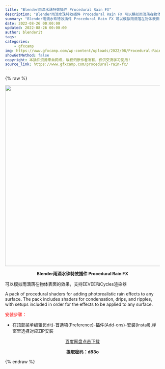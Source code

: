 ```yaml
---
title: "Blender雨滴水珠特效插件 Procedural Rain FX"
description: "Blender雨滴水珠特效插件 Procedural Rain FX 可以模拟雨滴落在物体表面的效果，支持EEVEE和Cycles渲染器 A pack of procedural shaders fo..."
summary: "Blender雨滴水珠特效插件 Procedural Rain FX 可以模拟雨滴落在物体表面的效果，支持EEVEE和Cycles渲染器 A pack of procedural shaders fo..."
date: 2022-08-26 00:00:00
updated: 2022-08-26 00:00:00
author: blenderit
tags: 
categories:
    - gfxcamp
img: https://www.gfxcamp.com/wp-content/uploads/2022/08/Procedural-Rain-FX.jpg
showGetMethod: false
copyright: 本插件资源来自网络，版权归原作者所有，仅供交流学习使用！
source_link: https://www.gfxcamp.com/procedural-rain-fx/
---
```


{% raw %}
<div><p><img decoding="async" class="aligncenter size-full wp-image-106439" src="https://www.gfxcamp.com/wp-content/uploads/2022/08/Procedural-Rain-FX.jpg" data-src="https://www.gfxcamp.com/wp-content/uploads/2022/08/Procedural-Rain-FX.jpg" alt="" width="590" height="590" data-srcset="https://www.gfxcamp.com/wp-content/uploads/2022/08/Procedural-Rain-FX.jpg 590w, https://www.gfxcamp.com/wp-content/uploads/2022/08/Procedural-Rain-FX-150x150.jpg 150w, https://www.gfxcamp.com/wp-content/uploads/2022/08/Procedural-Rain-FX-80x80.jpg 80w, https://www.gfxcamp.com/wp-content/uploads/2022/08/Procedural-Rain-FX-320x320.jpg 320w" data-sizes="(max-width: 590px) 100vw, 590px"></p><p style="text-align: center;"><strong>Blender雨滴水珠特效插件 Procedural Rain FX</strong></p><p>可以模拟雨滴落在物体表面的效果，支持EEVEE和Cycles渲染器</p><p>A pack of procedural shaders for adding photorealistic rain effects to any surface. The pack includes shaders for condensation, drips, and ripples, with setups included in order for the effects to be applied to any surface.</p><p><span style="color: #ff0000;">安装步骤：</span></p><ul>
<li>在顶部菜单编辑(Edit)-首选项(Preference)-插件(Add-ons)-安装(Install),弹窗里选择对应ZIP安装</li>
</ul><p style="text-align: center;"><a class="maxbutton-3 maxbutton maxbutton-baidu" target="_blank" rel="noopener" href="https://pan.baidu.com/s/1qvb0Qsu3xGAo7rO8nZ3i5g?pwd=d83o"><span class="mb-text">百度网盘点击下载</span></a></p><p style="text-align: center;"><strong>提取密码：d83o</strong></p></div>
<div style="display: none">gfxcamp</div>
{% endraw %}